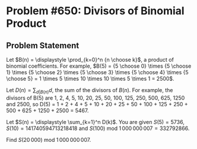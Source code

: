 # Problem #650: Divisors of Binomial Product 

## Problem Statement 


Let $B(n) = \displaystyle \prod_{k=0}^n {n \choose k}$, a product of binomial coefficients.
For example, $B(5) = {5 \choose 0} \times {5 \choose 1} \times {5 \choose 2}  \times {5 \choose 3} \times {5 \choose 4} \times {5 \choose 5} = 1 \times 5 \times 10 \times 10 \times 5 \times 1 = 2500$.


Let $D(n) = \displaystyle \sum_{d|B(n)} d$, the sum of the divisors of $B(n)$.
For example, the divisors of B(5) are 1, 2, 4, 5, 10, 20, 25, 50, 100, 125, 250, 500, 625, 1250 and 2500,
so D(5) = 1 + 2 + 4 + 5 + 10 + 20 + 25 + 50 + 100 + 125 + 250 + 500 + 625 + 1250 + 2500 = 5467.


Let $S(n) = \displaystyle \sum_{k=1}^n D(k)$.
You are given $S(5) = 5736$, $S(10) = 141740594713218418$ and $S(100)$ mod $1\,000\,000\,007 = 332792866$.


Find $S(20\,000)$ mod $1\,000\,000\,007$.

